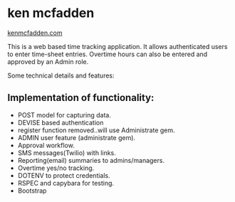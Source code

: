 # ken mcfadden 
 [kenmcfadden.com](http://kenmcfadden.com)

This is a web based time tracking application.  It allows authenticated users to enter
time-sheet entries.
Overtime hours can also be entered and approved by an Admin role.

Some technical details and features:
##   Implementation of functionality: 
* POST model for capturing data.
* DEVISE based authentication
* register function removed..will use Administrate gem.
* ADMIN user feature (administrate gem).
* Approval workflow.
* SMS messages(Twilio) with links.
* Reporting(email) summaries to admins/managers.
* Overtime yes/no tracking.
* DOTENV to protect credentials.
* RSPEC and capybara for testing.
* Bootstrap
